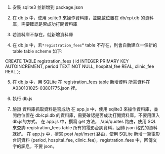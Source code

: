 1. 安裝 sqlite3 並新增到 package.json
2. 在 db.js 中，使用 sqlite3 來操作資料庫，並開啟位置在 db/cpi.db 的資料庫，需要確認是否成功打開資料庫
3. 若資料庫不存在，就新增資料庫

4. 在 db.js 中，若`*registration_fees`* table 不存在，則會自動建立一個新的table
   table scheme 如下:


CREATE TABLE registration_fees (
id INTEGER PRIMARY KEY AUTOINCREMENT,
period TEXT NOT NULL,
hospital_fee REAL,
clinic_fee REAL
);


5. 在 db.js 中，用 SQLite 在 registration_fees table 新增資料 
   所需資料在 A030101025-03801775.json 裡。


6. 執行 db.js

7. 驗證 資料庫抓取資料是否成功
在 app.js 中，使用 sqlite3 來操作資料庫，並開啟位置在 db/cpi.db 的資料庫，需要確認是否成功打開資料庫。不要用匯入 db.js的方式。
在 app.js 中，撰寫 get 方法， /api/quotes 路由，使用 SQL 來查詢 registration_fees table 所有的電影台詞資料，回傳 json 格式的資料就好。
在 app.js 中，撰寫 post /api/insert 路由，使用 SQLite 新增一筆電影台詞資料 (period, hospital_fee, clinic_fee)，registration_fees 中，回傳文字的訊息，不要 json。

